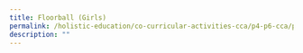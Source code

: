 ```yaml
---
title: Floorball (Girls)
permalink: /holistic-education/co-curricular-activities-cca/p4-p6-cca/physical/floorball-girls
description: ""
---
```

